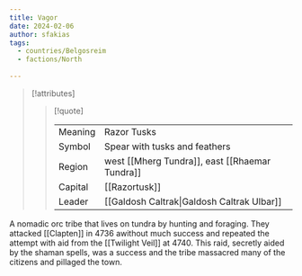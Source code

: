 ```yaml
---
title: Vagor
date: 2024-02-06
author: sfakias
tags:
  - countries/Belgosreim
  - factions/North
 
---
```

> [!attributes]
> 
> > [!quote]
> >
> > | | |
> > | --- | --- |
> > | Meaning | Razor Tusks |
> > | Symbol | Spear with tusks and feathers |
> > | Region | west [[Mherg Tundra]], east [[Rhaemar Tundra]] |
> > | Capital | [[Razortusk]] |
> > | Leader | [[Galdosh Caltrak\|Galdosh Caltrak Ulbar]] |

A nomadic orc tribe that lives on tundra by hunting and foraging. They attacked [[Clapten]] in 4736 awithout much success and repeated the attempt with aid from the [[Twilight Veil]] at 4740. This raid, secretly aided by the shaman spells, was a success and the tribe massacred many of the citizens and pillaged the town.